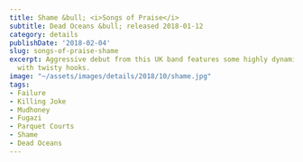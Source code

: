 ```yaml
---
title: Shame &bull; <i>Songs of Praise</i>
subtitle: Dead Oceans &bull; released 2018-01-12
category: details
publishDate: '2018-02-04'
slug: songs-of-praise-shame
excerpt: Aggressive debut from this UK band features some highly dynamic songs loaded
  with twisty hooks.
image: "~/assets/images/details/2018/10/shame.jpg"
tags:
- Failure
- Killing Joke
- Mudhoney
- Fugazi
- Parquet Courts
- Shame
- Dead Oceans
---
```


